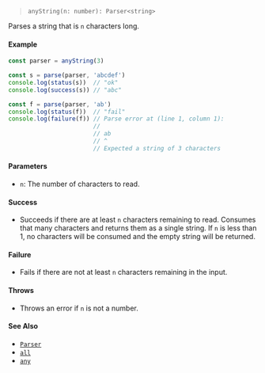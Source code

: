 <!--
 Copyright (c) 2020 Thomas J. Otterson
 
 This software is released under the MIT License.
 https://opensource.org/licenses/MIT
-->

> `anyString(n: number): Parser<string>`

Parses a string that is `n` characters long.

#### Example

```javascript
const parser = anyString(3)

const s = parse(parser, 'abcdef')
console.log(status(s))  // "ok"
console.log(success(s)) // "abc"

const f = parse(parser, 'ab')
console.log(status(f))  // "fail"
console.log(failure(f)) // Parse error at (line 1, column 1):
                        //
                        // ab
                        // ^
                        // Expected a string of 3 characters
```

#### Parameters

* `n`: The number of characters to read.

#### Success

* Succeeds if there are at least `n` characters remaining to read. Consumes that many characters and returns them as a single string. If `n` is less than 1, no characters will be consumed and the empty string will be returned.

#### Failure

* Fails if there are not at least `n` characters remaining in the input.

#### Throws

* Throws an error if `n` is not a number.

#### See Also

* [`Parser`](../types/parser.md)
* [`all`](all.md)
* [`any`](any.md)